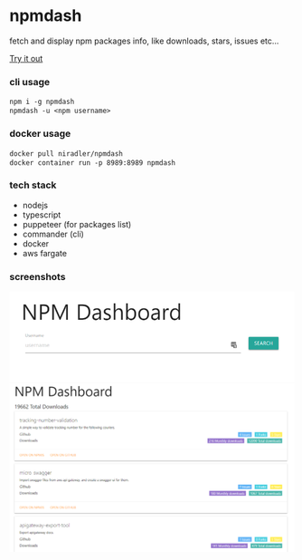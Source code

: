 # npmdash

fetch and display npm packages info, like downloads, stars, issues etc...

[Try it out](http://npm.devresources.site/)

### cli usage

```
npm i -g npmdash
npmdash -u <npm username>
```

### docker usage

```
docker pull niradler/npmdash
docker container run -p 8989:8989 npmdash
```

### tech stack
- nodejs
- typescript
- puppeteer (for packages list)
- commander (cli)
- docker
- aws fargate

### screenshots

<img src="assets/screencapture-npmdash-search-view.png">
<img src="assets/screencapture-npmdash-packages-view-short.png" >
